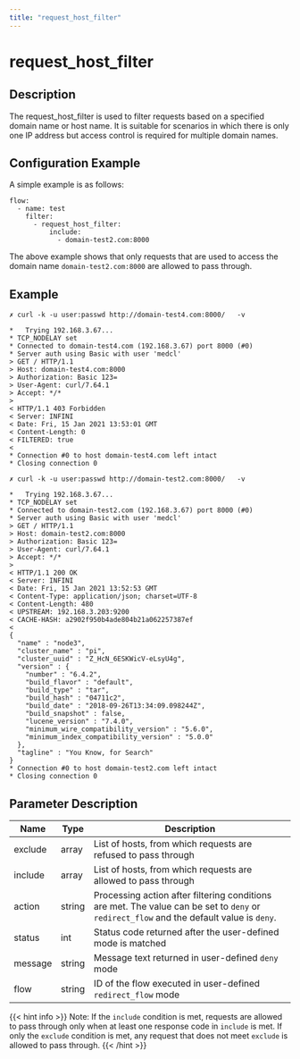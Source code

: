 ```yaml
---
title: "request_host_filter"
---
```


# request_host_filter

## Description

The request_host_filter is used to filter requests based on a specified domain name or host name. It is suitable for scenarios in which there is only one IP address but access control is required for multiple domain names.

## Configuration Example

A simple example is as follows:

```
flow:
  - name: test
    filter:
      - request_host_filter:
          include:
            - domain-test2.com:8000
```

The above example shows that only requests that are used to access the domain name `domain-test2.com:8000` are allowed to pass through.

## Example

```
✗ curl -k -u user:passwd http://domain-test4.com:8000/   -v

*   Trying 192.168.3.67...
* TCP_NODELAY set
* Connected to domain-test4.com (192.168.3.67) port 8000 (#0)
* Server auth using Basic with user 'medcl'
> GET / HTTP/1.1
> Host: domain-test4.com:8000
> Authorization: Basic 123=
> User-Agent: curl/7.64.1
> Accept: */*
>
< HTTP/1.1 403 Forbidden
< Server: INFINI
< Date: Fri, 15 Jan 2021 13:53:01 GMT
< Content-Length: 0
< FILTERED: true
<
* Connection #0 to host domain-test4.com left intact
* Closing connection 0

✗ curl -k -u user:passwd http://domain-test2.com:8000/   -v

*   Trying 192.168.3.67...
* TCP_NODELAY set
* Connected to domain-test2.com (192.168.3.67) port 8000 (#0)
* Server auth using Basic with user 'medcl'
> GET / HTTP/1.1
> Host: domain-test2.com:8000
> Authorization: Basic 123=
> User-Agent: curl/7.64.1
> Accept: */*
>
< HTTP/1.1 200 OK
< Server: INFINI
< Date: Fri, 15 Jan 2021 13:52:53 GMT
< Content-Type: application/json; charset=UTF-8
< Content-Length: 480
< UPSTREAM: 192.168.3.203:9200
< CACHE-HASH: a2902f950b4ade804b21a062257387ef
<
{
  "name" : "node3",
  "cluster_name" : "pi",
  "cluster_uuid" : "Z_HcN_6ESKWicV-eLsyU4g",
  "version" : {
    "number" : "6.4.2",
    "build_flavor" : "default",
    "build_type" : "tar",
    "build_hash" : "04711c2",
    "build_date" : "2018-09-26T13:34:09.098244Z",
    "build_snapshot" : false,
    "lucene_version" : "7.4.0",
    "minimum_wire_compatibility_version" : "5.6.0",
    "minimum_index_compatibility_version" : "5.0.0"
  },
  "tagline" : "You Know, for Search"
}
* Connection #0 to host domain-test2.com left intact
* Closing connection 0
```

## Parameter Description

| Name    | Type   | Description                                                                                                                              |
| ------- | ------ | ---------------------------------------------------------------------------------------------------------------------------------------- |
| exclude | array  | List of hosts, from which requests are refused to pass through                                                                           |
| include | array  | List of hosts, from which requests are allowed to pass through                                                                           |
| action  | string | Processing action after filtering conditions are met. The value can be set to `deny` or `redirect_flow` and the default value is `deny`. |
| status  | int    | Status code returned after the user-defined mode is matched                                                                              |
| message | string | Message text returned in user-defined `deny` mode                                                                                        |
| flow    | string | ID of the flow executed in user-defined `redirect_flow` mode                                                                             |

{{< hint info >}}
Note: If the `include` condition is met, requests are allowed to pass through only when at least one response code in `include` is met.
If only the `exclude` condition is met, any request that does not meet `exclude` is allowed to pass through.
{{< /hint >}}
